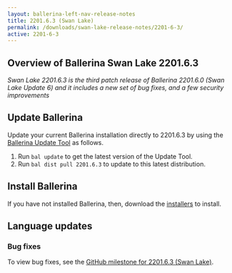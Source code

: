 ```yaml
---
layout: ballerina-left-nav-release-notes
title: 2201.6.3 (Swan Lake) 
permalink: /downloads/swan-lake-release-notes/2201-6-3/
active: 2201-6-3
---
```


## Overview of Ballerina Swan Lake 2201.6.3

<em>Swan Lake 2201.6.3 is the third patch release of Ballerina 2201.6.0 (Swan Lake Update 6) and it includes a new set of bug fixes,
and a few security improvements</em>

## Update Ballerina

Update your current Ballerina installation directly to 2201.6.3 by using the [Ballerina Update Tool](/learn/update-tool/) as follows.

1. Run `bal update` to get the latest version of the Update Tool.
2. Run `bal dist pull 2201.6.3` to update to this latest distribution.

## Install Ballerina

If you have not installed Ballerina, then, download the [installers](/downloads/#swanlake) to install.

## Language updates

### Bug fixes

To view bug fixes, see the [GitHub milestone for 2201.6.3 (Swan Lake)](https://github.com/ballerina-platform/ballerina-lang/milestone/161?closed=1).
